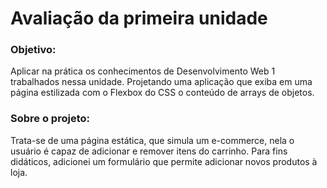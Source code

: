 # Avaliação da primeira unidade
### Objetivo:

Aplicar na prática os conhecimentos de Desenvolvimento Web 1 trabalhados nessa unidade.
Projetando uma aplicação que exiba em uma página estilizada com o Flexbox do CSS o conteúdo de arrays de objetos.

### Sobre o projeto:
Trata-se de uma página estática, que simula um e-commerce, nela o usuário é capaz de adicionar e remover itens do carrinho. 
Para fins didáticos, adicionei um formulário que permite adicionar novos produtos à loja.

